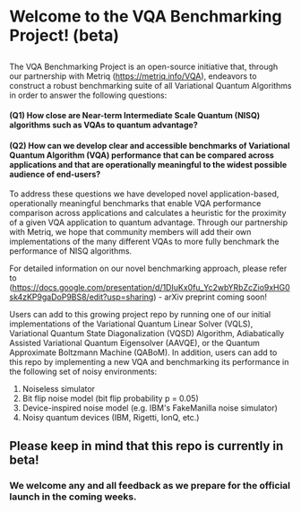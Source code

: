 # Welcome to the VQA Benchmarking Project! (beta)

##

The VQA Benchmarking Project is an open-source initiative that, through our partnership with Metriq (https://metriq.info/VQA), endeavors to construct a robust benchmarking suite of all Variational Quantum Algorithms in order to answer the following questions:

#### (Q1) How close are Near-term Intermediate Scale Quantum (NISQ) algorithms such as VQAs to quantum advantage?
#### (Q2) How can we develop clear and accessible benchmarks of Variational Quantum Algorithm (VQA) performance that can be compared across applications and that are operationally meaningful to the widest possible audience of end-users?

To address these questions we have developed novel application-based, operationally meaningful benchmarks that enable VQA performance comparison across applications and calculates a heuristic for the proximity of a given VQA application to quantum advantage.
Through our partnership with Metriq, we hope that community members will add their own implementations of the many different VQAs to more fully benchmark the performance of NISQ algorithms.

For detailed information on our novel benchmarking approach, please refer to (https://docs.google.com/presentation/d/1DIuKx0fu_Yc2wbYRbZcZio9xHG0sk4zKP9gaDoP9BS8/edit?usp=sharing) - arXiv preprint coming soon!

Users can add to this growing project repo by running one of our initial implementations of the Variational Quantum Linear Solver (VQLS), Variational Quantum State Diagonalization (VQSD) Algorithm, Adiabatically Assisted Variational Quantum Eigensolver (AAVQE), or the Quantum Approximate Boltzmann Machine (QABoM). In addition, users can add to this repo by implementing a new VQA and benchmarking its performance in the following set of noisy environments:

1. Noiseless simulator
2. Bit flip noise model (bit flip probability p = 0.05)
3. Device-inspired noise model (e.g. IBM's FakeManilla noise simulator)
4. Noisy quantum devices (IBM, Rigetti, IonQ, etc.)
   
## Please keep in mind that this repo is currently in beta!
### We welcome any and all feedback as we prepare for the official launch in the coming weeks.
